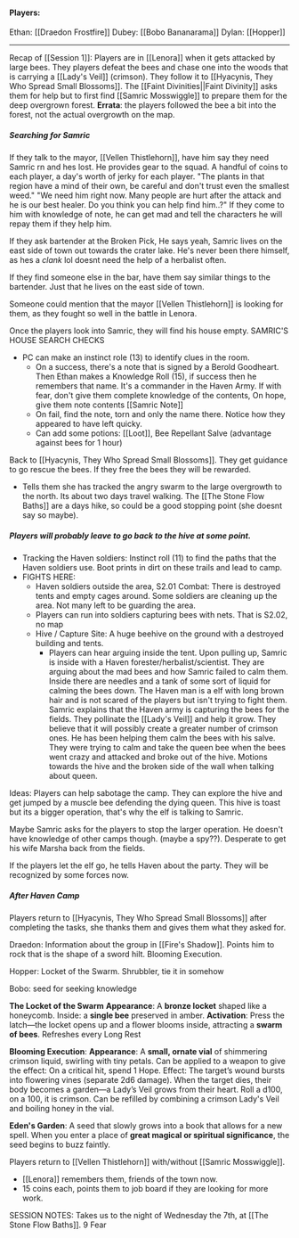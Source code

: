 #### Players:
Ethan: [[Draedon Frostfire]]
Dubey: [[Bobo Bananarama]]
Dylan: [[Hopper]]

----

Recap of [[Session 1]]:
Players are in [[Lenora]] when it gets attacked by large bees. They players defeat the bees and chase one into the woods that is carrying a [[Lady's Veil]] (crimson). They follow it to [[Hyacynis, They Who Spread Small Blossoms]]. The [[Faint Divinities||Faint Divinity]] asks them for help but to first find [[Samric Mosswiggle]] to prepare them for the deep overgrown forest.
**Errata**: the players followed the bee a bit into the forest, not the actual overgrowth on the map.

##### Searching for Samric
If they talk to the mayor, [[Vellen Thistlehorn]], have him say they need Samric rn and hes lost. He provides gear to the squad. A handful of coins to each player, a day's worth of jerky for each player. 
"The plants in that region have a mind of their own, be careful and don't trust even the smallest weed."
"We need him right now. Many people are hurt after the attack and he is our best healer. Do you think you can help find him..?"
If they come to him with knowledge of note, he can get mad and tell the characters he will repay them if they help him. 

If they ask bartender at the Broken Pick, He says yeah, Samric lives on the east side of town out towards the crater lake. He's never been there himself, as hes a *clank* lol doesnt need the help of a herbalist often. 

If they find someone else in the bar, have them say similar things to the bartender. Just that he lives on the east side of town. 

Someone could mention that the mayor [[Vellen Thistlehorn]] is looking for them, as they fought so well in the battle in Lenora.

Once the players look into Samric, they will find his house empty. 
SAMRIC'S HOUSE SEARCH CHECKS
- PC can make an instinct role (13) to identify clues in the room. 
	- On a success, there's a note that is signed by a Berold Goodheart. Then Ethan makes a Knowledge Roll (15), if success then he remembers that name. It's a commander in the Haven Army. If with fear, don't give them complete knowledge of the contents, On hope, give them note contents [[Samric Note]]
	- On fail, find the note, torn and only the name there. Notice how they appeared to have left quicky. 
	- Can add some potions: [[Loot]], Bee Repellant Salve (advantage against bees for 1 hour)

Back to [[Hyacynis, They Who Spread Small Blossoms]]. They get guidance to go rescue the bees. If they free the bees they will be rewarded. 
- Tells them she has tracked the angry swarm to the large overgrowth to the north. Its about two days travel walking. The [[The Stone Flow Baths]] are a days hike, so could be a good stopping point (she doesnt say so maybe). 

##### Players will probably leave to go back to the hive at some point. 
* Tracking the Haven soldiers: Instinct roll (11) to find the paths that the Haven soldiers use. Boot prints in dirt on these trails and lead to camp. 
* FIGHTS HERE: 
	- Haven soldiers outside the area, S2.01 Combat:
		There is destroyed tents and empty cages around. Some soldiers are cleaning up the area. Not many left to be guarding the area. 
	* Players can run into soldiers capturing bees with nets. That is S2.02, no map
	* Hive / Capture Site: A huge beehive on the ground with a destroyed building and tents. 
		* Players can hear arguing inside the tent. Upon pulling up, Samric is inside with a Haven forester/herbalist/scientist. They are arguing about the mad bees and how Samric failed to calm them. Inside there are needles and a tank of some sort of liquid for calming the bees down.
		  The Haven man is a elf with long brown hair and is not scared of the players but isn't trying to fight them.
		Samric explains that the Haven army is capturing the bees for the fields. They pollinate the [[Lady's Veil]] and help it grow. They believe that it will possibly create a greater number of crimson ones. He has been helping them calm the bees with his salve. 
		They were trying to calm and take the queen bee when the bees went crazy and attacked and broke out of the hive.
		Motions towards the hive and the broken side of the wall when talking about queen.

Ideas: 
Players can help sabotage the camp. They can explore the hive and get jumped by a muscle bee defending the dying queen. This hive is toast but its a bigger operation, that's why the elf is talking to Samric. 

Maybe Samric asks for the players to stop the larger operation. He doesn't have knowledge of other camps though. (maybe a spy??). Desperate to get his wife Marsha back from the fields.

If the players let the elf go, he tells Haven about the party. They will be recognized by some forces now. 


##### After Haven Camp
Players return to [[Hyacynis, They Who Spread Small Blossoms]] after completing the tasks, she thanks them and gives them what they asked for. 

Draedon: Information about the group in [[Fire's Shadow]]. Points him to rock that is the shape of a sword hilt. Blooming Execution.

Hopper: Locket of the  Swarm. Shrubbler, tie it in somehow

Bobo: seed for seeking knowledge 

**The Locket of the Swarm**
**Appearance**: A **bronze locket** shaped like a honeycomb. Inside: a **single bee** preserved in amber.
**Activation**: Press the latch—the locket opens up and a flower blooms inside, attracting a **swarm of bees**. Refreshes every Long Rest

**Blooming Execution**:
**Appearance**: A **small, ornate vial** of shimmering crimson liquid, swirling with tiny petals. Can be applied to a weapon to give the effect: 
On a critical hit, spend 1 Hope. Effect: The target’s wound bursts into flowering vines (separate 2d6 damage). When the target dies, their body becomes a garden—a Lady’s Veil grows from their heart. Roll a d100, on a 100, it is crimson.
Can be refilled by combining a crimson Lady's Veil and boiling honey in the vial.

**Eden's Garden**: 
A seed that slowly grows into a book that allows for a new spell. When you enter a place of **great magical or spiritual significance**, the seed begins to buzz faintly.

Players return to [[Vellen Thistlehorn]] with/without [[Samric Mosswiggle]]. 
- [[Lenora]] remembers them, friends of the town now.
- 15 coins each, points them to job board if they are looking for more work. 



SESSION NOTES:
Takes us to the night of Wednesday the 7th, at [[The Stone Flow Baths]].
9 Fear